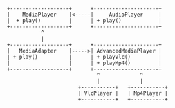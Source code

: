      +-------------------+      +---------------------+
     |    MediaPlayer    |<-----|     AudioPlayer     |
     |  + play()         |      | + play()            |
     +-------------------+      +---------------------+
                ^                         
                |                         
     +-------------------+      +---------------------+
     |   MediaAdapter    |----->| AdvancedMediaPlayer |
     | + play()          |      | + playVlc()         |
     |                   |      | + playMp4()         |
     +-------------------+      +---------------------+
                                  ^             ^
                                  |             |
                            +-----------+   +-----------+
                            | VlcPlayer |   | Mp4Player |
                            +-----------+   +-----------+

